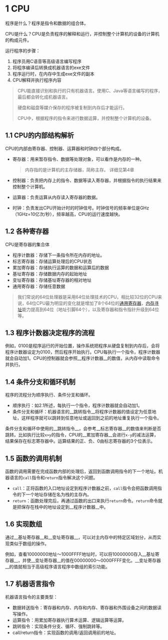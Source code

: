 # 1 CPU

程序是什么？程序是指令和数据的组合体。

CPU是什么？CPU是负责程序的解释和运行，并控制整个计算机的设备的计算机的构成元件。

运行程序的步骤：

1. 程序员用C语音等高级语言编写程序
2. 将程序编译后转换成机器语言的exe文件
3. 程序运行时，在内存中生成exe文件的副本
4. CPU解释并执行程序内容

> CPU能直接识别和执行的只有机器语言。使用C、Java等语言编写的程序，最后都会转化成机器语言。
>
> 硬盘和磁盘等媒介保存的程序被复制到内存后才能运行。
>
> CPU中，根据程序的指令来进行数据运算，并控制整个计算机的设备。



## 1.1 CPU的内部结构解析

CPU的内部由寄存器、控制器、运算器和时钟四个部分构成。

- 寄存器：用来暂存指令、数据等处理对象，可以看作是内存的一种。

  > 内存指的是计算机的主存储器，简称主存。 详细见第4章

- 控制器：负责把内存上的指令、数据等读入寄存器，并根据指令的执行结果来控制整个计算机。

- 运算器：负责运算从内存读入寄存器的数据。

- 时钟：负责发出CPU开始计时的时钟信号。时钟信号的频率单位是GHz（1GHz=10亿次/秒），频率越高，CPU的运行速度越快。



## 1.2 各种寄存器

CPU是寄存器的集合体

- 程序计数器：存储下一条指令所在内存的地址。
- 标志寄存器：存储运算处理后的CPU状态
- 累加寄存器：存储执行运算的数据和运算后的数据
- 基址寄存器：存储数据内存的起始地址
- 变址寄存器：存储基址寄存器的相对地址
- 通用寄存器：存储任意数据

>  我们常说的64位处理器是采用64位处理技术的CPU，相比较32位的CPU来说，64位CPU最为明显的变化就是增加了8个64位的[通用寄存器](https://baike.baidu.com/item/通用寄存器/283978)，[内存寻址](https://baike.baidu.com/item/内存寻址)能力提高到64位（地址引脚64个），以及寄存器和指令指针升级到64位等。



## 1.3 程序计数器决定程序的流程

例如，0100是程序运行的开始位置，操作系统把程序从硬盘复制到内存后，会将程序计数器设定为0100，然后程序开始执行。CPU每执行一个指令，程序计数器就会自动加1。CPU的控制器就会参照__程序计数器__的数值，从内存中读取命令并执行。



## 1.4 条件分支和循环机制

程序的流程分为顺序执行、条件分支和循环。

- 顺序执行：如2.1所述，每执行一个指令，程序计数器就会自动加1。
- 条件分支和循环：机器语言的__跳转指令__将程序计数器的值设定为任意地址，这样程序就可以跳转到任意地址或返回到之前的地址重复执行一个指令。

条件分支和循环中使用的__跳转指令__，会参考__标志寄存器__的数值来判断是否跳转。比如执行比较`x>y`的指令，CPU的__累加寄存器__会进行`x-y`的减法运算，结果保存在标志寄存器中。运算结果的正、负、0由标志寄存器的3个位表示。



## 1.5 函数的调用机制

函数的调用需要在完成函数内部的处理后，返回到函数调用指令的下一个地址。机器语言的`call`指令和`return`指令解决这个问题。

- `call`：正将函数的入口地址设定到程序计数器之前，`call`指令会把函数调用指令的下一个地址存储在名为栈的主存內。
- `return`：函数处理完后，再通过函数的出口来执行`return`命令。`return`命令就是把保存在栈中的地址设定到__程序计数器__中。



## 1.6 实现数组

通过__基址寄存器__和__变址寄存器__，可以对主内存中的特定区域划分，从而实现类似于数组的操作。

例如，查看10000000地址～1000FFFF地址时，可以将10000000存入__基址寄存器__，并使__变址寄存器__的值在00000000～0000FFFF变化。__变址寄存器__的值就相当于高级程序语言程序中数组的索引功能。



## 1.7 机器语言指令

机器语言指令的主要类型：

- 数据转送指令：寄存器和内存、内存和内存、寄存器和外围设备之间的数据读写操作。
- 运算指令：用累加寄存器执行算术运算、逻辑运算等运算。
- 跳转指令：实现条件分支、循环、强制跳转等。
- call/return指令：实现函数的调用/返回调用前的地址。
